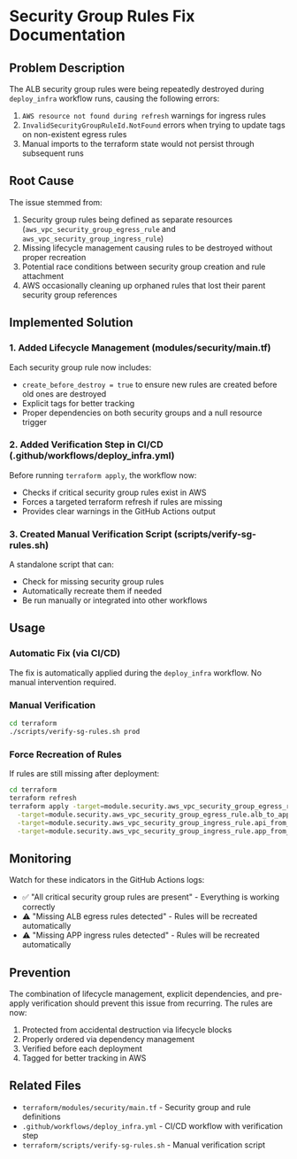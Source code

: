# Security Group Rules Fix Documentation

## Problem Description

The ALB security group rules were being repeatedly destroyed during `deploy_infra` workflow runs, causing the following errors:

1. `AWS resource not found during refresh` warnings for ingress rules
2. `InvalidSecurityGroupRuleId.NotFound` errors when trying to update tags on non-existent egress rules
3. Manual imports to the terraform state would not persist through subsequent runs

## Root Cause

The issue stemmed from:

1. Security group rules being defined as separate resources (`aws_vpc_security_group_egress_rule` and `aws_vpc_security_group_ingress_rule`)
2. Missing lifecycle management causing rules to be destroyed without proper recreation
3. Potential race conditions between security group creation and rule attachment
4. AWS occasionally cleaning up orphaned rules that lost their parent security group references

## Implemented Solution

### 1. Added Lifecycle Management (modules/security/main.tf)

Each security group rule now includes:

- `create_before_destroy = true` to ensure new rules are created before old ones are destroyed
- Explicit tags for better tracking
- Proper dependencies on both security groups and a null resource trigger

### 2. Added Verification Step in CI/CD (.github/workflows/deploy_infra.yml)

Before running `terraform apply`, the workflow now:

- Checks if critical security group rules exist in AWS
- Forces a targeted terraform refresh if rules are missing
- Provides clear warnings in the GitHub Actions output

### 3. Created Manual Verification Script (scripts/verify-sg-rules.sh)

A standalone script that can:

- Check for missing security group rules
- Automatically recreate them if needed
- Be run manually or integrated into other workflows

## Usage

### Automatic Fix (via CI/CD)

The fix is automatically applied during the `deploy_infra` workflow. No manual intervention required.

### Manual Verification

```bash
cd terraform
./scripts/verify-sg-rules.sh prod
```

### Force Recreation of Rules

If rules are still missing after deployment:

```bash
cd terraform
terraform refresh
terraform apply -target=module.security.aws_vpc_security_group_egress_rule.alb_to_api \
  -target=module.security.aws_vpc_security_group_egress_rule.alb_to_app \
  -target=module.security.aws_vpc_security_group_ingress_rule.api_from_alb \
  -target=module.security.aws_vpc_security_group_ingress_rule.app_from_alb
```

## Monitoring

Watch for these indicators in the GitHub Actions logs:

- ✅ "All critical security group rules are present" - Everything is working correctly
- ⚠️ "Missing ALB egress rules detected" - Rules will be recreated automatically
- ⚠️ "Missing APP ingress rules detected" - Rules will be recreated automatically

## Prevention

The combination of lifecycle management, explicit dependencies, and pre-apply verification should prevent this issue from recurring. The rules are now:

1. Protected from accidental destruction via lifecycle blocks
2. Properly ordered via dependency management
3. Verified before each deployment
4. Tagged for better tracking in AWS

## Related Files

- `terraform/modules/security/main.tf` - Security group and rule definitions
- `.github/workflows/deploy_infra.yml` - CI/CD workflow with verification step
- `terraform/scripts/verify-sg-rules.sh` - Manual verification script

